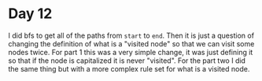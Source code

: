 # Day 12

I did bfs to get all of the paths from `start` to `end`. Then it is just a question of changing the definition of what is a "visited node" so that we can visit some nodes twice. For part 1 this was a very simple change, it was just defining it so that if the node is capitalized it is never "visited". For the part two I did the same thing but with a more complex rule set for what is a visited node.

